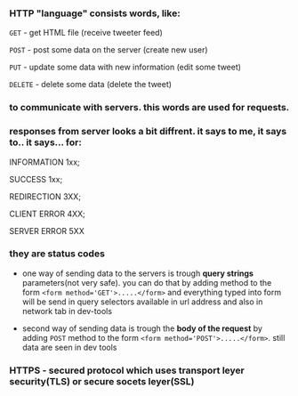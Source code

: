 ### HTTP "language" consists words, like:

`GET` - get HTML file (receive tweeter feed)

`POST` - post some data on the server (create new user)

`PUT` - update some data with new information (edit some tweet)

`DELETE` - delete some data (delete the tweet)

### to communicate with servers. this words are used for **requests**.

### **responses** from server looks a bit diffrent. it says to me, it says to.. it says... for:
INFORMATION 1xx;

SUCCESS 1xx;

REDIRECTION 3XX;

CLIENT ERROR 4XX;

SERVER ERROR 5XX
### they are status codes


- one way of sending data to the servers is trough **query strings** parameters(not very safe). you can do that by adding method to the form
`<form method='GET'>.....</form>` and everything typed into form will be send in query selectors available in url address and also in network tab in dev-tools

- second way of sending data is trough the **body of the request** by adding `POST` method to the form `<form method='POST'>.....</form>`. still data are seen in dev tools

### HTTPS - secured protocol which uses transport leyer security(TLS) or secure socets leyer(SSL)
